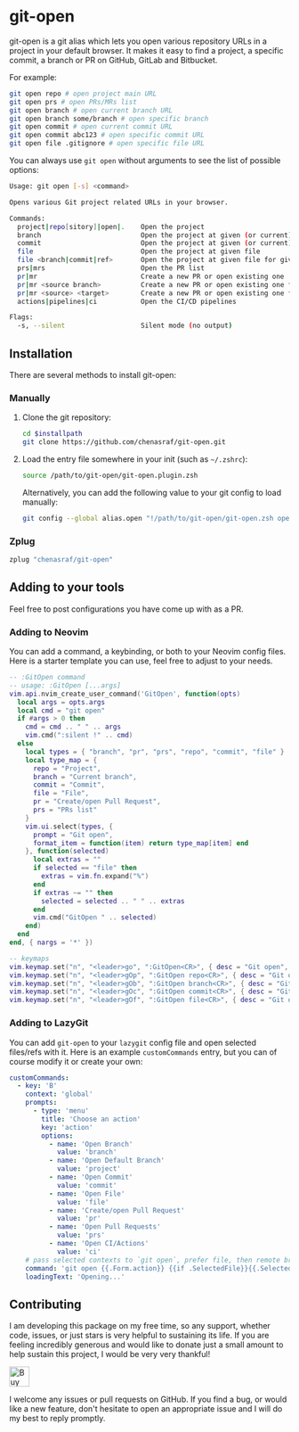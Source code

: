 # git-open

git-open is a git alias which lets you open various repository URLs in a project in your
default browser. It makes it easy to find a project, a specific commit, a branch or PR on GitHub, GitLab and Bitbucket.

For example:

```sh
git open repo # open project main URL
git open prs # open PRs/MRs list
git open branch # open current branch URL
git open branch some/branch # open specific branch
git open commit # open current commit URL
git open commit abc123 # open specific commit URL
git open file .gitignore # open specific file URL
```

You can always use `git open` without arguments to see the list of possible options:

<!--HELP_OUTPUT_START-->
```sh
Usage: git open [-s] <command>

Opens various Git project related URLs in your browser.

Commands:
  project|repo[sitory]|open|.    Open the project
  branch                         Open the project at given (or current) branch
  commit                         Open the project at given (or current) commit
  file                           Open the project at given file
  file <branch|commit|ref>       Open the project at given file for given ref
  prs|mrs                        Open the PR list
  pr|mr                          Create a new PR or open existing one
  pr|mr <source branch>          Create a new PR or open existing one for given branch
  pr|mr <source> <target>        Create a new PR or open existing one for given source and target
  actions|pipelines|ci           Open the CI/CD pipelines

Flags:
  -s, --silent                   Silent mode (no output)
```
<!--HELP_OUTPUT_END-->

## Installation

There are several methods to install git-open:

### Manually

1. Clone the git repository:
   ```sh
   cd $installpath
   git clone https://github.com/chenasraf/git-open.git
   ```

2. Load the entry file somewhere in your init (such as `~/.zshrc`):
   ```sh
   source /path/to/git-open/git-open.plugin.zsh
   ```

   Alternatively, you can add the following value to your git config to load manually:
   ```sh
   git config --global alias.open "!/path/to/git-open/git-open.zsh open"
   ```

### Zplug

```sh
zplug "chenasraf/git-open"
```

## Adding to your tools

Feel free to post configurations you have come up with as a PR.

### Adding to Neovim

You can add a command, a keybinding, or both to your Neovim config files.
Here is a starter template you can use, feel free to adjust to your needs.

```lua
-- :GitOpen command
-- usage: :GitOpen [...args]
vim.api.nvim_create_user_command('GitOpen', function(opts)
  local args = opts.args
  local cmd = "git open"
  if #args > 0 then
    cmd = cmd .. " " .. args
    vim.cmd(":silent !" .. cmd)
  else
    local types = { "branch", "pr", "prs", "repo", "commit", "file" }
    local type_map = {
      repo = "Project",
      branch = "Current branch",
      commit = "Commit",
      file = "File",
      pr = "Create/open Pull Request",
      prs = "PRs list"
    }
    vim.ui.select(types, {
      prompt = "Git open",
      format_item = function(item) return type_map[item] end
    }, function(selected)
      local extras = ""
      if selected == "file" then
        extras = vim.fn.expand("%")
      end
      if extras ~= "" then
        selected = selected .. " " .. extras
      end
      vim.cmd("GitOpen " .. selected)
    end)
  end
end, { nargs = '*' })

-- keymaps
vim.keymap.set("n", "<leader>go", ":GitOpen<CR>", { desc = "Git open", silent = true })
vim.keymap.set("n", "<leader>gOp", ":GitOpen repo<CR>", { desc = "Git open repo", silent = true })
vim.keymap.set("n", "<leader>gOb", ":GitOpen branch<CR>", { desc = "Git open branch", silent = true })
vim.keymap.set("n", "<leader>gOc", ":GitOpen commit<CR>", { desc = "Git open commit", silent = true })
vim.keymap.set("n", "<leader>gOf", ":GitOpen file<CR>", { desc = "Git open file", silent = true })
```

### Adding to LazyGit

You can add `git-open` to your `lazygit` config file and open selected files/refs with it.
Here is an example `customCommands` entry, but you can of course modify it or create your own:

```yaml
customCommands:
  - key: 'B'
    context: 'global'
    prompts:
      - type: 'menu'
        title: 'Choose an action'
        key: 'action'
        options:
          - name: 'Open Branch'
            value: 'branch'
          - name: 'Open Default Branch'
            value: 'project'
          - name: 'Open Commit'
            value: 'commit'
          - name: 'Open File'
            value: 'file'
          - name: 'Create/open Pull Request'
            value: 'pr'
          - name: 'Open Pull Requests'
            value: 'prs'
          - name: 'Open CI/Actions'
            value: 'ci'
    # pass selected contexts to `git open`, prefer file, then remote branch, then local branch
    command: 'git open {{.Form.action}} {{if .SelectedFile}}{{.SelectedFile.Name | quote}}{{else if .SelectedRemoteBranch}}{{.SelectedRemoteBranch.Name | quote}}{{else if .SelectedLocalBranch}}{{.SelectedLocalBranch.Name | quote}}{{end}}'
    loadingText: 'Opening...'
```

## Contributing

I am developing this package on my free time, so any support, whether code, issues, or just stars is
very helpful to sustaining its life. If you are feeling incredibly generous and would like to donate
just a small amount to help sustain this project, I would be very very thankful!

<a href='https://ko-fi.com/casraf' target='_blank'>
  <img height='36' style='border:0px;height:36px;'
    src='https://cdn.ko-fi.com/cdn/kofi1.png?v=3'
    alt='Buy Me a Coffee at ko-fi.com' />
</a>

I welcome any issues or pull requests on GitHub. If you find a bug, or would like a new feature,
don't hesitate to open an appropriate issue and I will do my best to reply promptly.

